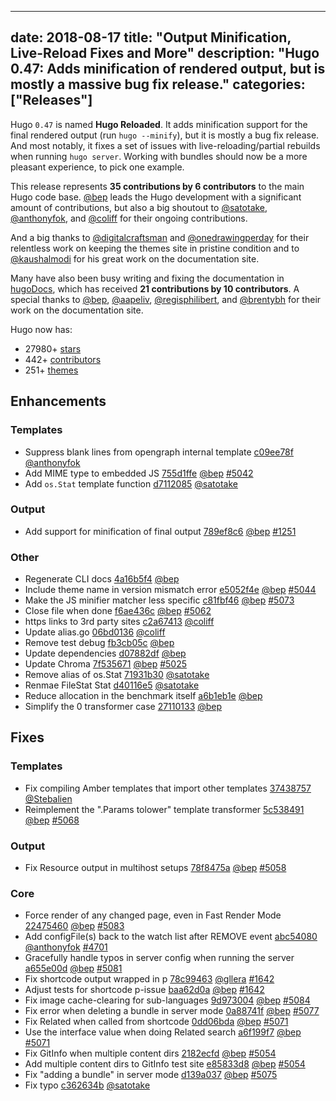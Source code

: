 
---
date: 2018-08-17
title: "Output Minification, Live-Reload Fixes and More"
description: "Hugo 0.47: Adds minification of rendered output, but is mostly a massive bug fix release."
categories: ["Releases"]
---

Hugo `0.47` is named **Hugo Reloaded**. It adds minification support for the final rendered output (run `hugo --minify`), but it is mostly a bug fix release. And most notably, it fixes a set of issues with live-reloading/partial rebuilds when running `hugo server`. Working with bundles should now be a more pleasant experience, to pick one example.

This release represents **35 contributions by 6 contributors** to the main Hugo code base.
[@bep](https://github.com/bep) leads the Hugo development with a significant amount of contributions, but also a big shoutout to [@satotake](https://github.com/satotake), [@anthonyfok](https://github.com/anthonyfok), and [@coliff](https://github.com/coliff) for their ongoing contributions.

And a big thanks to [@digitalcraftsman](https://github.com/digitalcraftsman) and [@onedrawingperday](https://github.com/onedrawingperday)  for their relentless work on keeping the themes site in pristine condition and to [@kaushalmodi](https://github.com/kaushalmodi) for his great work on the documentation site.

Many have also been busy writing and fixing the documentation in [hugoDocs](https://github.com/gohugoio/hugoDocs), 
which has received **21 contributions by 10 contributors**. A special thanks to [@bep](https://github.com/bep), [@aapeliv](https://github.com/aapeliv), [@regisphilibert](https://github.com/regisphilibert), and [@brentybh](https://github.com/brentybh) for their work on the documentation site.


Hugo now has:

* 27980+ [stars](https://github.com/gohugoio/hugo/stargazers)
* 442+ [contributors](https://github.com/gohugoio/hugo/graphs/contributors)
* 251+ [themes](http://themes.gohugo.io/)

## Enhancements

### Templates

* Suppress blank lines from opengraph internal template [c09ee78f](https://github.com/gohugoio/hugo/commit/c09ee78fd235599d3fb794110cd75c024d80cfca) [@anthonyfok](https://github.com/anthonyfok) 
* Add MIME type to embedded JS [755d1ffe](https://github.com/gohugoio/hugo/commit/755d1ffe7a22d8ad83485240ff78cf25d501602f) [@bep](https://github.com/bep) [#5042](https://github.com/gohugoio/hugo/issues/5042)
* Add `os.Stat` template function [d7112085](https://github.com/gohugoio/hugo/commit/d71120852a8e14d0ea4d24de269fce041ef7b666) [@satotake](https://github.com/satotake) 

### Output

* Add support for minification of final output [789ef8c6](https://github.com/gohugoio/hugo/commit/789ef8c639e4621abd36da530bcb5942ac9297da) [@bep](https://github.com/bep) [#1251](https://github.com/gohugoio/hugo/issues/1251)

### Other

* Regenerate CLI docs [4a16b5f4](https://github.com/gohugoio/hugo/commit/4a16b5f4b0adbb31fee611c378de9d5526de2f86) [@bep](https://github.com/bep) 
* Include theme name in version mismatch error [e5052f4e](https://github.com/gohugoio/hugo/commit/e5052f4e09b6df590cddf2f8bc2c834fd3af3082) [@bep](https://github.com/bep) [#5044](https://github.com/gohugoio/hugo/issues/5044)
* Make the JS minifier matcher less specific [c81fbf46](https://github.com/gohugoio/hugo/commit/c81fbf4625ae7cc7dd3a7a526331ddfdf5237cc6) [@bep](https://github.com/bep) [#5073](https://github.com/gohugoio/hugo/issues/5073)
* Close file when done [f6ae436c](https://github.com/gohugoio/hugo/commit/f6ae436c5878bafeafa0bb2646a2c9b32c9b4380) [@bep](https://github.com/bep) [#5062](https://github.com/gohugoio/hugo/issues/5062)
* https links to 3rd party sites [c2a67413](https://github.com/gohugoio/hugo/commit/c2a6741394bc609a663522b245d3d75f0ad17da4) [@coliff](https://github.com/coliff) 
* Update alias.go [06bd0136](https://github.com/gohugoio/hugo/commit/06bd0136419ebd6727635716c7023494cc5a8257) [@coliff](https://github.com/coliff) 
* Remove test debug [fb3cb05c](https://github.com/gohugoio/hugo/commit/fb3cb05cc3dfc50370449f622fb0130ba7e0ced2) [@bep](https://github.com/bep) 
* Update dependencies [d07882df](https://github.com/gohugoio/hugo/commit/d07882dfb76a65cce79aaa6f27df71279cd30600) [@bep](https://github.com/bep) 
* Update Chroma [7f535671](https://github.com/gohugoio/hugo/commit/7f5356717d14079432365974e1424fc4ff5987c9) [@bep](https://github.com/bep) [#5025](https://github.com/gohugoio/hugo/issues/5025)
* Remove alias of os.Stat [71931b30](https://github.com/gohugoio/hugo/commit/71931b30b1813b146aaa60f5cdab16c0f9ebebdb) [@satotake](https://github.com/satotake) 
* Renmae FileStat Stat [d40116e5](https://github.com/gohugoio/hugo/commit/d40116e5f941e4734ed3bed69dce8ffe11fc76b2) [@satotake](https://github.com/satotake) 
* Reduce allocation in the benchmark itself [a6b1eb1e](https://github.com/gohugoio/hugo/commit/a6b1eb1e9150aa5c1c86fe7424cc4167d6f59a5a) [@bep](https://github.com/bep) 
* Simplify the 0 transformer case [27110133](https://github.com/gohugoio/hugo/commit/27110133ffca05feae2e11a9ff28a9a00f613350) [@bep](https://github.com/bep) 

## Fixes

### Templates

* Fix compiling Amber templates that import other templates [37438757](https://github.com/gohugoio/hugo/commit/37438757788d279c839506d54f460b2ab37db164) [@Stebalien](https://github.com/Stebalien) 
* Reimplement the ".Params tolower" template transformer [5c538491](https://github.com/gohugoio/hugo/commit/5c5384916e8f954f3ea66148ecceb3732584588e) [@bep](https://github.com/bep) [#5068](https://github.com/gohugoio/hugo/issues/5068)

### Output

* Fix Resource output in multihost setups [78f8475a](https://github.com/gohugoio/hugo/commit/78f8475a054a6277d37f13329afd240b00dc9408) [@bep](https://github.com/bep) [#5058](https://github.com/gohugoio/hugo/issues/5058)

### Core

* Force render of any changed page, even in Fast Render Mode [22475460](https://github.com/gohugoio/hugo/commit/2247546017c00201d2ce1232dd5303295451f1cc) [@bep](https://github.com/bep) [#5083](https://github.com/gohugoio/hugo/issues/5083)
* Add configFile(s) back to the watch list after REMOVE event [abc54080](https://github.com/gohugoio/hugo/commit/abc54080ec8c43e8989c081d934b59f0c9570c0b) [@anthonyfok](https://github.com/anthonyfok) [#4701](https://github.com/gohugoio/hugo/issues/4701)
* Gracefully handle typos in server config when running the server [a655e00d](https://github.com/gohugoio/hugo/commit/a655e00d702dbc20b3961b131b33ab21841b043d) [@bep](https://github.com/bep) [#5081](https://github.com/gohugoio/hugo/issues/5081)
* Fix shortcode output wrapped in p [78c99463](https://github.com/gohugoio/hugo/commit/78c99463fdd45c91af9933528d12d36a86dc6482) [@gllera](https://github.com/gllera) [#1642](https://github.com/gohugoio/hugo/issues/1642)
* Adjust tests for shortcode p-issue [baa62d0a](https://github.com/gohugoio/hugo/commit/baa62d0abbbf24a17d0aa800a4bb217f026c49ad) [@bep](https://github.com/bep) [#1642](https://github.com/gohugoio/hugo/issues/1642)
* Fix image cache-clearing for sub-languages [9d973004](https://github.com/gohugoio/hugo/commit/9d973004f5379cff2adda489566fe40683553c4c) [@bep](https://github.com/bep) [#5084](https://github.com/gohugoio/hugo/issues/5084)
* Fix error when deleting a bundle in server mode [0a88741f](https://github.com/gohugoio/hugo/commit/0a88741fe85f4f7aedc02ed748dfeb8ccc073dbf) [@bep](https://github.com/bep) [#5077](https://github.com/gohugoio/hugo/issues/5077)
* Fix Related when called from shortcode [0dd06bda](https://github.com/gohugoio/hugo/commit/0dd06bdac008aa81ec2e8f29ad8110dac0227011) [@bep](https://github.com/bep) [#5071](https://github.com/gohugoio/hugo/issues/5071)
* Use the interface value when doing Related search [a6f199f7](https://github.com/gohugoio/hugo/commit/a6f199f7a640161333608b4a843d701f7e182829) [@bep](https://github.com/bep) [#5071](https://github.com/gohugoio/hugo/issues/5071)
* Fix GitInfo when multiple content dirs [2182ecfd](https://github.com/gohugoio/hugo/commit/2182ecfd34a24521bf0e3c939627a55327eb1e19) [@bep](https://github.com/bep) [#5054](https://github.com/gohugoio/hugo/issues/5054)
* Add multiple content dirs to GitInfo test site [e85833d8](https://github.com/gohugoio/hugo/commit/e85833d868a902840c5ed1c90713256153b2548b) [@bep](https://github.com/bep) [#5054](https://github.com/gohugoio/hugo/issues/5054)
* Fix "adding a bundle" in server mode [d139a037](https://github.com/gohugoio/hugo/commit/d139a037d98e4b388687eecb7831758412247c58) [@bep](https://github.com/bep) [#5075](https://github.com/gohugoio/hugo/issues/5075)
* Fix typo [c362634b](https://github.com/gohugoio/hugo/commit/c362634b7d8802ea81b0b4341c800a9f78f7cd7c) [@satotake](https://github.com/satotake) 

